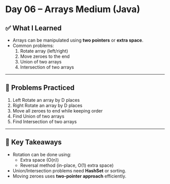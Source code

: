 # Day 06 – Arrays Medium (Java)

## ✅ What I Learned
- Arrays can be manipulated using **two pointers** or **extra space**.
- Common problems:
  1. Rotate array (left/right)
  2. Move zeroes to the end
  3. Union of two arrays
  4. Intersection of two arrays

---

## 📖 Problems Practiced
1. Left Rotate an array by D places
2. Right Rotate an array by D places
3. Move all zeroes to end while keeping order
4. Find Union of two arrays
5. Find Intersection of two arrays

---

## 🔑 Key Takeaways
- Rotation can be done using:
  - Extra space (O(n))
  - Reversal method (in-place, O(1) extra space)
- Union/Intersection problems need **HashSet** or sorting.
- Moving zeroes uses **two-pointer approach** efficiently.
